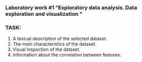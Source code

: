 ### Laboratory work  #1 “Exploratory data analysis. Data exploration and visualization "
### TASK:
1. A textual description of the selected dataset.
2. The main characteristics of the dataset.
3. Visual inspection of the dataset.
4. Information about the correlation between features.

